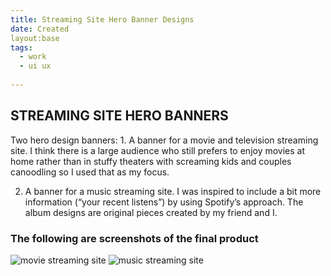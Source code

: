 ```yaml
---
title: Streaming Site Hero Banner Designs
date: Created
layout:base
tags:
  - work
  - ui ux
  
---
```

<main>
  <section class="project-descrption">
  <h1>
      STREAMING SITE HERO BANNERS
  </h1>
  
  <p>
  Two hero design banners:
      1. A banner for a movie and television streaming site. I think there is a large audience who still prefers to enjoy movies at home rather than in stuffy theaters with screaming kids and couples canoodling so I used that as my focus.
  
  2. A banner for a music streaming site. I was inspired to include a bit more information (“your recent listens”) by using Spotify’s approach. The album designs are original pieces created by my friend and I.
  
  
  </p>
  </section>
  <section class="project-img">
      <h3>The following are screenshots of the final product</h3>
      <img src="/images/movie streaming site figma proto.png" alt="movie streaming site">
      <img src="/images/music site hero banner figma prototype.png" alt="music streaming site">
  </section>
  
  
  
  
  </main>
